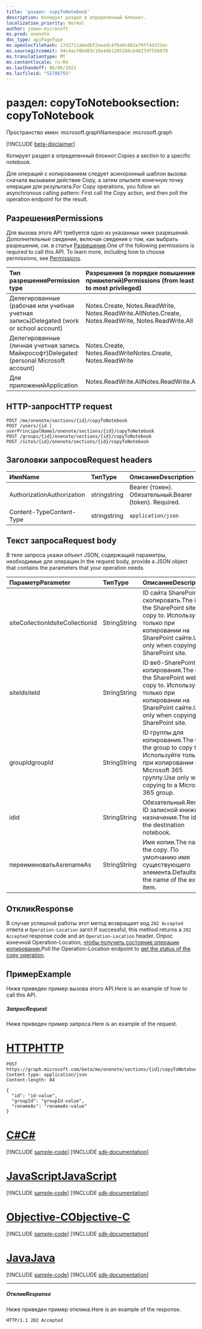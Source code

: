 ```yaml
---
title: 'раздел: copyToNotebook'
description: Копирует раздел в определенный блокнот.
localization_priority: Normal
author: jewan-microsoft
ms.prod: onenote
doc_type: apiPageType
ms.openlocfilehash: 17d2711abedbf2eeedc4fba9c801e79ff4d151ec
ms.sourcegitcommit: 94c4acf8bd03c10a44b12952b6cb4827df55b978
ms.translationtype: MT
ms.contentlocale: ru-RU
ms.lasthandoff: 06/06/2021
ms.locfileid: "52786755"
---
```

# <a name="section-copytonotebook"></a><span data-ttu-id="49ff2-103">раздел: copyToNotebook</span><span class="sxs-lookup"><span data-stu-id="49ff2-103">section: copyToNotebook</span></span>

<span data-ttu-id="49ff2-104">Пространство имен: microsoft.graph</span><span class="sxs-lookup"><span data-stu-id="49ff2-104">Namespace: microsoft.graph</span></span>

[!INCLUDE [beta-disclaimer](../../includes/beta-disclaimer.md)]

<span data-ttu-id="49ff2-105">Копирует раздел в определенный блокнот.</span><span class="sxs-lookup"><span data-stu-id="49ff2-105">Copies a section to a specific notebook.</span></span>

<span data-ttu-id="49ff2-106">Для операций с копированием следует асинхронный шаблон вызова: сначала вызываем действие Copy, а затем опылите конечную точку операции для результата.</span><span class="sxs-lookup"><span data-stu-id="49ff2-106">For Copy operations, you follow an asynchronous calling pattern:  First call the Copy action, and then poll the operation endpoint for the result.</span></span>
## <a name="permissions"></a><span data-ttu-id="49ff2-107">Разрешения</span><span class="sxs-lookup"><span data-stu-id="49ff2-107">Permissions</span></span>
<span data-ttu-id="49ff2-p101">Для вызова этого API требуется одно из указанных ниже разрешений. Дополнительные сведения, включая сведения о том, как выбрать разрешения, см. в статье [Разрешения](/graph/permissions-reference).</span><span class="sxs-lookup"><span data-stu-id="49ff2-p101">One of the following permissions is required to call this API. To learn more, including how to choose permissions, see [Permissions](/graph/permissions-reference).</span></span>

|<span data-ttu-id="49ff2-110">Тип разрешения</span><span class="sxs-lookup"><span data-stu-id="49ff2-110">Permission type</span></span>      | <span data-ttu-id="49ff2-111">Разрешения (в порядке повышения привилегий)</span><span class="sxs-lookup"><span data-stu-id="49ff2-111">Permissions (from least to most privileged)</span></span>              |
|:--------------------|:---------------------------------------------------------|
|<span data-ttu-id="49ff2-112">Делегированные (рабочая или учебная учетная запись)</span><span class="sxs-lookup"><span data-stu-id="49ff2-112">Delegated (work or school account)</span></span> | <span data-ttu-id="49ff2-113">Notes.Create, Notes.ReadWrite, Notes.ReadWrite.All</span><span class="sxs-lookup"><span data-stu-id="49ff2-113">Notes.Create, Notes.ReadWrite, Notes.ReadWrite.All</span></span>    |
|<span data-ttu-id="49ff2-114">Делегированные (личная учетная запись Майкрософт)</span><span class="sxs-lookup"><span data-stu-id="49ff2-114">Delegated (personal Microsoft account)</span></span> | <span data-ttu-id="49ff2-115">Notes.Create, Notes.ReadWrite</span><span class="sxs-lookup"><span data-stu-id="49ff2-115">Notes.Create, Notes.ReadWrite</span></span>    |
|<span data-ttu-id="49ff2-116">Для приложений</span><span class="sxs-lookup"><span data-stu-id="49ff2-116">Application</span></span> | <span data-ttu-id="49ff2-117">Notes.ReadWrite.All</span><span class="sxs-lookup"><span data-stu-id="49ff2-117">Notes.ReadWrite.All</span></span> |

## <a name="http-request"></a><span data-ttu-id="49ff2-118">HTTP-запрос</span><span class="sxs-lookup"><span data-stu-id="49ff2-118">HTTP request</span></span>
<!-- { "blockType": "ignored" } -->
```http
POST /me/onenote/sections/{id}/copyToNotebook
POST /users/{id | userPrincipalName}/onenote/sections/{id}/copyToNotebook
POST /groups/{id}/onenote/sections/{id}/copyToNotebook
POST /sites/{id}/onenote/sections/{id}/copyToNotebook
```
## <a name="request-headers"></a><span data-ttu-id="49ff2-119">Заголовки запросов</span><span class="sxs-lookup"><span data-stu-id="49ff2-119">Request headers</span></span>
| <span data-ttu-id="49ff2-120">Имя</span><span class="sxs-lookup"><span data-stu-id="49ff2-120">Name</span></span>       | <span data-ttu-id="49ff2-121">Тип</span><span class="sxs-lookup"><span data-stu-id="49ff2-121">Type</span></span> | <span data-ttu-id="49ff2-122">Описание</span><span class="sxs-lookup"><span data-stu-id="49ff2-122">Description</span></span>|
|:---------------|:--------|:----------|
| <span data-ttu-id="49ff2-123">Authorization</span><span class="sxs-lookup"><span data-stu-id="49ff2-123">Authorization</span></span>  | <span data-ttu-id="49ff2-124">string</span><span class="sxs-lookup"><span data-stu-id="49ff2-124">string</span></span>  | <span data-ttu-id="49ff2-p102">Bearer {токен}. Обязательный.</span><span class="sxs-lookup"><span data-stu-id="49ff2-p102">Bearer {token}. Required.</span></span> |
| <span data-ttu-id="49ff2-127">Content-Type</span><span class="sxs-lookup"><span data-stu-id="49ff2-127">Content-Type</span></span> | <span data-ttu-id="49ff2-128">string</span><span class="sxs-lookup"><span data-stu-id="49ff2-128">string</span></span> | `application/json` |

## <a name="request-body"></a><span data-ttu-id="49ff2-129">Текст запроса</span><span class="sxs-lookup"><span data-stu-id="49ff2-129">Request body</span></span>
<span data-ttu-id="49ff2-130">В теле запроса укажи объект JSON, содержащий параметры, необходимые для операции.</span><span class="sxs-lookup"><span data-stu-id="49ff2-130">In the request body, provide a JSON object that contains the parameters that your operation needs.</span></span>

| <span data-ttu-id="49ff2-131">Параметр</span><span class="sxs-lookup"><span data-stu-id="49ff2-131">Parameter</span></span>    | <span data-ttu-id="49ff2-132">Тип</span><span class="sxs-lookup"><span data-stu-id="49ff2-132">Type</span></span>   |<span data-ttu-id="49ff2-133">Описание</span><span class="sxs-lookup"><span data-stu-id="49ff2-133">Description</span></span>|
|:---------------|:--------|:----------|
|<span data-ttu-id="49ff2-134">siteCollectionId</span><span class="sxs-lookup"><span data-stu-id="49ff2-134">siteCollectionId</span></span>|<span data-ttu-id="49ff2-135">String</span><span class="sxs-lookup"><span data-stu-id="49ff2-135">String</span></span>|<span data-ttu-id="49ff2-136">ID сайта SharePoint скопировать.</span><span class="sxs-lookup"><span data-stu-id="49ff2-136">The id of the SharePoint site to copy to.</span></span> <span data-ttu-id="49ff2-137">Используйте только при копировании на SharePoint сайте.</span><span class="sxs-lookup"><span data-stu-id="49ff2-137">Use only when copying to a SharePoint site.</span></span>|
|<span data-ttu-id="49ff2-138">siteId</span><span class="sxs-lookup"><span data-stu-id="49ff2-138">siteId</span></span>|<span data-ttu-id="49ff2-139">String</span><span class="sxs-lookup"><span data-stu-id="49ff2-139">String</span></span>|<span data-ttu-id="49ff2-140">ID веб-SharePoint для копирования.</span><span class="sxs-lookup"><span data-stu-id="49ff2-140">The id of the SharePoint web to copy to.</span></span> <span data-ttu-id="49ff2-141">Используйте только при копировании на SharePoint сайте.</span><span class="sxs-lookup"><span data-stu-id="49ff2-141">Use only when copying to a SharePoint site.</span></span>|
|<span data-ttu-id="49ff2-142">groupId</span><span class="sxs-lookup"><span data-stu-id="49ff2-142">groupId</span></span>|<span data-ttu-id="49ff2-143">String</span><span class="sxs-lookup"><span data-stu-id="49ff2-143">String</span></span>|<span data-ttu-id="49ff2-144">ID группы для копирования.</span><span class="sxs-lookup"><span data-stu-id="49ff2-144">The id of the group to copy to.</span></span> <span data-ttu-id="49ff2-145">Используйте только при копировании в Microsoft 365 группу.</span><span class="sxs-lookup"><span data-stu-id="49ff2-145">Use only when copying to a Microsoft 365 group.</span></span>|
|<span data-ttu-id="49ff2-146">id</span><span class="sxs-lookup"><span data-stu-id="49ff2-146">id</span></span>|<span data-ttu-id="49ff2-147">String</span><span class="sxs-lookup"><span data-stu-id="49ff2-147">String</span></span>|<span data-ttu-id="49ff2-148">Обязательный.</span><span class="sxs-lookup"><span data-stu-id="49ff2-148">Required.</span></span> <span data-ttu-id="49ff2-149">ID записной книжки назначения.</span><span class="sxs-lookup"><span data-stu-id="49ff2-149">The id of the destination notebook.</span></span> |
|<span data-ttu-id="49ff2-150">переименоватьAs</span><span class="sxs-lookup"><span data-stu-id="49ff2-150">renameAs</span></span>|<span data-ttu-id="49ff2-151">String</span><span class="sxs-lookup"><span data-stu-id="49ff2-151">String</span></span>|<span data-ttu-id="49ff2-152">Имя копии.</span><span class="sxs-lookup"><span data-stu-id="49ff2-152">The name of the copy.</span></span> <span data-ttu-id="49ff2-153">По умолчанию имя существующего элемента.</span><span class="sxs-lookup"><span data-stu-id="49ff2-153">Defaults to the name of the existing item.</span></span> |

## <a name="response"></a><span data-ttu-id="49ff2-154">Отклик</span><span class="sxs-lookup"><span data-stu-id="49ff2-154">Response</span></span>

<span data-ttu-id="49ff2-155">В случае успешной работы этот метод возвращает код `202 Accepted` ответа и `Operation-Location` загот.</span><span class="sxs-lookup"><span data-stu-id="49ff2-155">If successful, this method returns a `202 Accepted` response code and an `Operation-Location` header.</span></span> <span data-ttu-id="49ff2-156">Опрос конечной Operation-Location, [чтобы получить состояние операции копирования.](onenoteoperation-get.md)</span><span class="sxs-lookup"><span data-stu-id="49ff2-156">Poll the Operation-Location endpoint to [get the status of the copy operation](onenoteoperation-get.md).</span></span>

## <a name="example"></a><span data-ttu-id="49ff2-157">Пример</span><span class="sxs-lookup"><span data-stu-id="49ff2-157">Example</span></span>
<span data-ttu-id="49ff2-158">Ниже приведен пример вызова этого API.</span><span class="sxs-lookup"><span data-stu-id="49ff2-158">Here is an example of how to call this API.</span></span>
##### <a name="request"></a><span data-ttu-id="49ff2-159">Запрос</span><span class="sxs-lookup"><span data-stu-id="49ff2-159">Request</span></span>
<span data-ttu-id="49ff2-160">Ниже приведен пример запроса.</span><span class="sxs-lookup"><span data-stu-id="49ff2-160">Here is an example of the request.</span></span>

# <a name="http"></a>[<span data-ttu-id="49ff2-161">HTTP</span><span class="sxs-lookup"><span data-stu-id="49ff2-161">HTTP</span></span>](#tab/http)
<!-- {
  "blockType": "request",
  "name": "section_copytonotebook"
}-->
```http
POST https://graph.microsoft.com/beta/me/onenote/sections/{id}/copyToNotebook
Content-type: application/json
Content-length: 84

{
  "id": "id-value",
  "groupId": "groupId-value",
  "renameAs": "renameAs-value"
}
```
# <a name="c"></a>[<span data-ttu-id="49ff2-162">C#</span><span class="sxs-lookup"><span data-stu-id="49ff2-162">C#</span></span>](#tab/csharp)
[!INCLUDE [sample-code](../includes/snippets/csharp/section-copytonotebook-csharp-snippets.md)]
[!INCLUDE [sdk-documentation](../includes/snippets/snippets-sdk-documentation-link.md)]

# <a name="javascript"></a>[<span data-ttu-id="49ff2-163">JavaScript</span><span class="sxs-lookup"><span data-stu-id="49ff2-163">JavaScript</span></span>](#tab/javascript)
[!INCLUDE [sample-code](../includes/snippets/javascript/section-copytonotebook-javascript-snippets.md)]
[!INCLUDE [sdk-documentation](../includes/snippets/snippets-sdk-documentation-link.md)]

# <a name="objective-c"></a>[<span data-ttu-id="49ff2-164">Objective-C</span><span class="sxs-lookup"><span data-stu-id="49ff2-164">Objective-C</span></span>](#tab/objc)
[!INCLUDE [sample-code](../includes/snippets/objc/section-copytonotebook-objc-snippets.md)]
[!INCLUDE [sdk-documentation](../includes/snippets/snippets-sdk-documentation-link.md)]

# <a name="java"></a>[<span data-ttu-id="49ff2-165">Java</span><span class="sxs-lookup"><span data-stu-id="49ff2-165">Java</span></span>](#tab/java)
[!INCLUDE [sample-code](../includes/snippets/java/section-copytonotebook-java-snippets.md)]
[!INCLUDE [sdk-documentation](../includes/snippets/snippets-sdk-documentation-link.md)]

---


##### <a name="response"></a><span data-ttu-id="49ff2-166">Отклик</span><span class="sxs-lookup"><span data-stu-id="49ff2-166">Response</span></span>
<span data-ttu-id="49ff2-167">Ниже приведен пример отклика.</span><span class="sxs-lookup"><span data-stu-id="49ff2-167">Here is an example of the response.</span></span>
<!-- {
  "blockType": "response"
} -->
```http
HTTP/1.1 202 Accepted
```

<!-- uuid: 8fcb5dbc-d5aa-4681-8e31-b001d5168d79
2015-10-25 14:57:30 UTC -->
<!--
{
  "type": "#page.annotation",
  "description": "section: copyToNotebook",
  "keywords": "",
  "section": "documentation",
  "tocPath": "",
  "suppressions": [
  ]
}
-->


